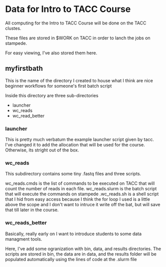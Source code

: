 # Data for Intro to TACC Course

All computing for the Intro to TACC Course will be done on the TACC clustes. 

These files are stored in $WORK on TACC in order to lanch the jobs on stampede. 

For easy viewing, I've also stored them here.  

## myfirstbath

This is the name of the directory I created to house what I think are nice beginner workflows for someone's first batch script

Inside this directory are three sub-directories

- launcher
- wc_reads
- wc_read_better

### launcher
This is pretty much verbatum the example launcher script given by tacc. I've changed it to add the allocation that will be used for the course. Otherwise, its stright out of the box.

### wc_reads

This subdirectory contains some tiny .fastq files and three scripts. 

wc_reads.cmds is the list of commands to be executed on TACC that will count the number of reads in each file.
wc_reads.slurm is the batch script that will execute the commands on stampede
.wc_reads.sh is a shell script that I hid from easy access because I think the for loop I used is a little above the scope and I don't want to intruce it write off the bat, but will save that till later in the course.

### wc_reads_better

Basically, really early on I want to introduce students to some data managment tools. 

Here, I've add some ogranization with bin, data, and results directories. The scripts are stored in bin, the data are in data, and the results folder will be populated automatically using the lines of code at the .slurm file


 

